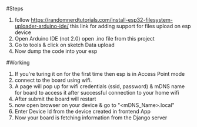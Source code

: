 #Steps

1. follow https://randomnerdtutorials.com/install-esp32-filesystem-uploader-arduino-ide/ this link for adding support for files upload on esp device
2. Open Arduino IDE (not 2.0) open .ino file from this project
3. Go to tools & click on sketch Data upload
4. Now dump the code into your esp

#Working
1. If you're turing it on for the first time then esp is in Access Point mode
2. connect to the board using wifi.
3. A page will pop up for wifi credentials (ssid, password) & mDNS name for board to access it after successful connection to your home wifi
4. After submit the board will restart
5. now open browser on your device & go to "<mDNS_Name>.local"
6. Enter Device Id from the device created in frontend App
7. Now your board is fetching information from the Django server
